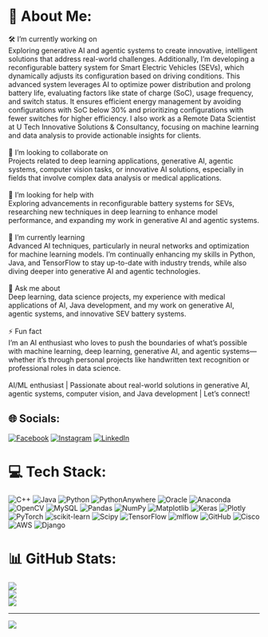 # 💫 About Me:
🛠 I’m currently working on<br>Exploring generative AI and agentic systems to create innovative, intelligent solutions that address real-world challenges. Additionally, I’m developing a reconfigurable battery system for Smart Electric Vehicles (SEVs), which dynamically adjusts its configuration based on driving conditions. This advanced system leverages AI to optimize power distribution and prolong battery life, evaluating factors like state of charge (SoC), usage frequency, and switch status. It ensures efficient energy management by avoiding configurations with SoC below 30% and prioritizing configurations with fewer switches for higher efficiency. I also work as a Remote Data Scientist at U Tech Innovative Solutions & Consultancy, focusing on machine learning and data analysis to provide actionable insights for clients.<br><br>👥 I’m looking to collaborate on<br>Projects related to deep learning applications, generative AI, agentic systems, computer vision tasks, or innovative AI solutions, especially in fields that involve complex data analysis or medical applications.<br><br>🤝 I’m looking for help with<br>Exploring advancements in reconfigurable battery systems for SEVs, researching new techniques in deep learning to enhance model performance, and expanding my work in generative AI and agentic systems.<br><br>🌱 I’m currently learning<br>Advanced AI techniques, particularly in neural networks and optimization for machine learning models. I’m continually enhancing my skills in Python, Java, and TensorFlow to stay up-to-date with industry trends, while also diving deeper into generative AI and agentic technologies.<br><br>💬 Ask me about<br>Deep learning, data science projects, my experience with medical applications of AI, Java development, and my work on generative AI, agentic systems, and innovative SEV battery systems.<br><br>⚡ Fun fact<br>I’m an AI enthusiast who loves to push the boundaries of what’s possible with machine learning, deep learning, generative AI, and agentic systems—whether it’s through personal projects like handwritten text recognition or professional roles in data science.<br><br>AI/ML enthusiast | Passionate about real-world solutions in generative AI, agentic systems, computer vision, and Java development | Let’s connect!


## 🌐 Socials:
[![Facebook](https://img.shields.io/badge/Facebook-%231877F2.svg?logo=Facebook&logoColor=white)](https://facebook.com/https://www.kaggle.com/umairshahpirzada) [![Instagram](https://img.shields.io/badge/Instagram-%23E4405F.svg?logo=Instagram&logoColor=white)](https://instagram.com/https://www.instagram.com/umairpirzada07/profilecard/?igsh=MWJvb2FoNWFnMDZsdQ==) [![LinkedIn](https://img.shields.io/badge/LinkedIn-%230077B5.svg?logo=linkedin&logoColor=white)](https://linkedin.com/in/https://www.linkedin.com/in/umair-pirzada-91a1a2214?utm_source=share&utm_campaign=share_via&utm_content=profile&utm_medium=android_app) 

# 💻 Tech Stack:
![C++](https://img.shields.io/badge/c++-%2300599C.svg?style=for-the-badge&logo=c%2B%2B&logoColor=white) ![Java](https://img.shields.io/badge/java-%23ED8B00.svg?style=for-the-badge&logo=openjdk&logoColor=white) ![Python](https://img.shields.io/badge/python-3670A0?style=for-the-badge&logo=python&logoColor=ffdd54) ![PythonAnywhere](https://img.shields.io/badge/pythonanywhere-%232F9FD7.svg?style=for-the-badge&logo=pythonanywhere&logoColor=151515) ![Oracle](https://img.shields.io/badge/Oracle-F80000?style=for-the-badge&logo=oracle&logoColor=white) ![Anaconda](https://img.shields.io/badge/Anaconda-%2344A833.svg?style=for-the-badge&logo=anaconda&logoColor=white) ![OpenCV](https://img.shields.io/badge/opencv-%23white.svg?style=for-the-badge&logo=opencv&logoColor=white) ![MySQL](https://img.shields.io/badge/mysql-4479A1.svg?style=for-the-badge&logo=mysql&logoColor=white) ![Pandas](https://img.shields.io/badge/pandas-%23150458.svg?style=for-the-badge&logo=pandas&logoColor=white) ![NumPy](https://img.shields.io/badge/numpy-%23013243.svg?style=for-the-badge&logo=numpy&logoColor=white) ![Matplotlib](https://img.shields.io/badge/Matplotlib-%23ffffff.svg?style=for-the-badge&logo=Matplotlib&logoColor=black) ![Keras](https://img.shields.io/badge/Keras-%23D00000.svg?style=for-the-badge&logo=Keras&logoColor=white) ![Plotly](https://img.shields.io/badge/Plotly-%233F4F75.svg?style=for-the-badge&logo=plotly&logoColor=white) ![PyTorch](https://img.shields.io/badge/PyTorch-%23EE4C2C.svg?style=for-the-badge&logo=PyTorch&logoColor=white) ![scikit-learn](https://img.shields.io/badge/scikit--learn-%23F7931E.svg?style=for-the-badge&logo=scikit-learn&logoColor=white) ![Scipy](https://img.shields.io/badge/SciPy-%230C55A5.svg?style=for-the-badge&logo=scipy&logoColor=%white) ![TensorFlow](https://img.shields.io/badge/TensorFlow-%23FF6F00.svg?style=for-the-badge&logo=TensorFlow&logoColor=white) ![mlflow](https://img.shields.io/badge/mlflow-%23d9ead3.svg?style=for-the-badge&logo=numpy&logoColor=blue) ![GitHub](https://img.shields.io/badge/github-%23121011.svg?style=for-the-badge&logo=github&logoColor=white) ![Cisco](https://img.shields.io/badge/cisco-%23049fd9.svg?style=for-the-badge&logo=cisco&logoColor=black) ![AWS](https://img.shields.io/badge/AWS-%23FF9900.svg?style=for-the-badge&logo=amazon-aws&logoColor=white) ![Django](https://img.shields.io/badge/django-%23092E20.svg?style=for-the-badge&logo=django&logoColor=white)
# 📊 GitHub Stats:
![](https://github-readme-stats.vercel.app/api?username=UmairPirzada&theme=dark&hide_border=false&include_all_commits=false&count_private=false)<br/>
![](https://github-readme-streak-stats.herokuapp.com/?user=UmairPirzada&theme=dark&hide_border=false)<br/>
![](https://github-readme-stats.vercel.app/api/top-langs/?username=UmairPirzada&theme=dark&hide_border=false&include_all_commits=false&count_private=false&layout=compact)

---
[![](https://visitcount.itsvg.in/api?id=UmairPirzada&icon=0&color=0)](https://visitcount.itsvg.in)

<!-- Proudly created with GPRM ( https://gprm.itsvg.in ) -->

